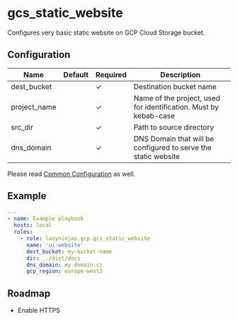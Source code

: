 # gcs_static_website

Configures very basic static website on GCP Cloud Storage bucket.

## Configuration

| Name         | Default | Required | Description              |
|--------------|---------|----------|--------------------------|
| dest_bucket  |         | ✓        | Destination bucket name  |
| project_name |         | ✓        | Name of the project, used for identification. Must by kebab-case |
| src_dir      |         | ✓        | Path to source directory |
| dns_domain   |         | ✓        | DNS Domain that will be configured to serve the static website |


Please read [Common Configuration](../../README.md#common-configuration) as well.

## Example

```YAML
---
- name: Example playbook
  hosts: local
  roles:
    - role: lazyninjas.gcp.gcs_static_website
      name: 'ui-website'
      dest_bucket: my-bucket-name
      dir: ../dist/docs
      dns_domain: my.domain.cz
      gcp_region: europe-west3
```

## Roadmap

* Enable HTTPS
